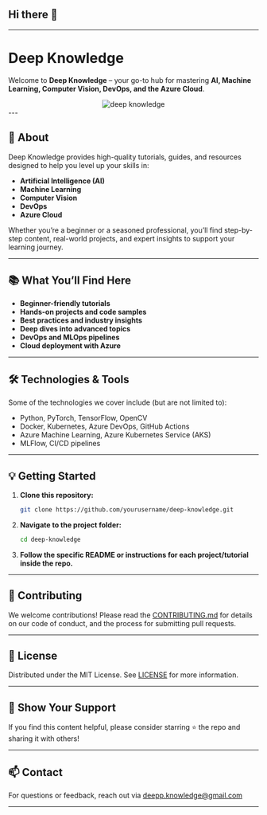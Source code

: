 ## Hi there 👋

---

# Deep Knowledge

Welcome to **Deep Knowledge** – your go-to hub for mastering **AI, Machine Learning, Computer Vision, DevOps, and the Azure Cloud**.



<center>
<img src="banner.png" alt="deep knowledge"  />

</center>
---

## 🚀 About

Deep Knowledge provides high-quality tutorials, guides, and resources designed to help you level up your skills in:

* **Artificial Intelligence (AI)**
* **Machine Learning**
* **Computer Vision**
* **DevOps**
* **Azure Cloud**

Whether you’re a beginner or a seasoned professional, you’ll find step-by-step content, real-world projects, and expert insights to support your learning journey.

---

## 📚 What You’ll Find Here

* **Beginner-friendly tutorials**
* **Hands-on projects and code samples**
* **Best practices and industry insights**
* **Deep dives into advanced topics**
* **DevOps and MLOps pipelines**
* **Cloud deployment with Azure**

---

## 🛠️ Technologies & Tools

Some of the technologies we cover include (but are not limited to):

* Python, PyTorch, TensorFlow, OpenCV
* Docker, Kubernetes, Azure DevOps, GitHub Actions
* Azure Machine Learning, Azure Kubernetes Service (AKS)
* MLFlow, CI/CD pipelines

---

## 💡 Getting Started

1. **Clone this repository:**

   ```bash
   git clone https://github.com/yourusername/deep-knowledge.git
   ```

2. **Navigate to the project folder:**

   ```bash
   cd deep-knowledge
   ```

3. **Follow the specific README or instructions for each project/tutorial inside the repo.**

---

## 🤝 Contributing

We welcome contributions! Please read the [CONTRIBUTING.md](CONTRIBUTING.md) for details on our code of conduct, and the process for submitting pull requests.

---

## 📄 License

Distributed under the MIT License. See [LICENSE](LICENSE) for more information.

---

## 🌟 Show Your Support

If you find this content helpful, please consider starring ⭐ the repo and sharing it with others!

---

## 📫 Contact

For questions or feedback, reach out via deepp.knowledge@gmail.com

---
